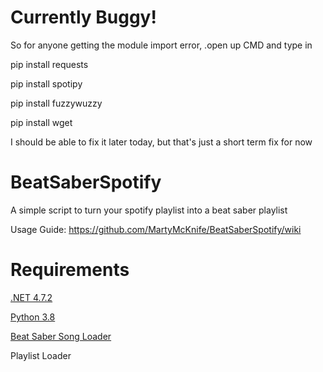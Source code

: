 # Currently Buggy!

So for anyone getting the module import error, .open up CMD and type in

pip install requests

pip install spotipy

pip install fuzzywuzzy

pip install wget

I should be able to fix it later today, but that's just a short term fix for now




# BeatSaberSpotify
 A simple script to turn your spotify playlist into a beat saber playlist
 
 Usage Guide: https://github.com/MartyMcKnife/BeatSaberSpotify/wiki
 
 # Requirements
[.NET 4.7.2](https://dotnet.microsoft.com/download/dotnet-framework/net472)

[Python 3.8](https://www.python.org/downloads/)

[Beat Saber Song Loader](https://github.com/xyonico/BeatSaberSongLoader/releases)

Playlist Loader
